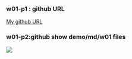 ### w01-p1 : github URL

[My github URL](https://github.com/210410055/113-sweb-demo-55)

### w01-p2:github show demo/md/w01 files

![](w01-p2.png)

